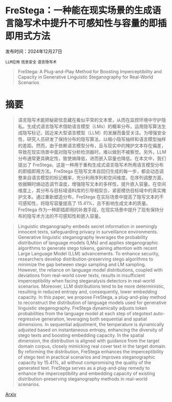 # FreStega：一种能在现实场景的生成语言隐写术中提升不可感知性与容量的即插即用式方法

发布时间：2024年12月27日

`LLM应用` `信息安全` `语言隐写术`

> FreStega: A Plug-and-Play Method for Boosting Imperceptibility and Capacity in Generative Linguistic Steganography for Real-World Scenarios

# 摘要

> 语言隐写术能把秘密信息藏在看似平常的文本里，从而在监控环境中守护隐私。生成式语言隐写术借助语言模型（LMs）的概率分布，运用隐写算法生成隐写标记，因近来大型语言模型（LLM）的发展而备受关注。为增强安全性，研究人员研发了保持分布的隐写算法，以缩小隐写抽样和语言模型抽样的差距。然而，由于依赖语言模型分布，且与现实中的掩护文本存在偏差，导致在现实场景中面对隐写分析检测器时，难以做到不被察觉。另外，LLM 分布通常更具确定性，致使熵降低，进而嵌入容量也降低。在本文中，我们提出了 FreStega，这是一种用于重构生成式语言隐写术所用语言模型分布的即插即用方法。FreStega 在隐写文本自回归生成的每一步，都会动态调整来自语言模型的标记概率，充分利用序列和空间维度。在序列调整方面，依据瞬时熵动态调节温度，增强隐写文本的多样性，提升嵌入容量。在空间维度上，其分布与目标域语料库的引导相契合，紧密模仿目标域中的真实掩护文本。通过重新塑造分布，FreStega 在实际场景中提高了隐写文本的不可感知性，将隐写容量提高了 15.41%，且不影响生成文本的质量。FreStega 作为一种即插即用的补救手段，在现实场景中提升了现有保持分布的隐写术方法的不可感知性和嵌入容量。

> Linguistic steganography embeds secret information in seemingly innocent texts, safeguarding privacy in surveillance environments. Generative linguistic steganography leverages the probability distribution of language models (LMs) and applies steganographic algorithms to generate stego tokens, gaining attention with recent Large Language Model (LLM) advancements. To enhance security, researchers develop distribution-preserving stego algorithms to minimize the gap between stego sampling and LM sampling. However, the reliance on language model distributions, coupled with deviations from real-world cover texts, results in insufficient imperceptibility when facing steganalysis detectors in real-world scenarios. Moreover, LLM distributions tend to be more deterministic, resulting in reduced entropy and, consequently, lower embedding capacity. In this paper, we propose FreStega, a plug-and-play method to reconstruct the distribution of language models used for generative linguistic steganography. FreStega dynamically adjusts token probabilities from the language model at each step of stegotext auto-regressive generation, leveraging both sequential and spatial dimensions. In sequential adjustment, the temperature is dynamically adjusted based on instantaneous entropy, enhancing the diversity of stego texts and boosting embedding capacity. In the spatial dimension, the distribution is aligned with guidance from the target domain corpus, closely mimicking real cover text in the target domain. By reforming the distribution, FreStega enhances the imperceptibility of stego text in practical scenarios and improves steganographic capacity by 15.41\%, all without compromising the quality of the generated text. FreStega serves as a plug-and-play remedy to enhance the imperceptibility and embedding capacity of existing distribution-preserving steganography methods in real-world scenarios.

[Arxiv](https://arxiv.org/abs/2412.19652)